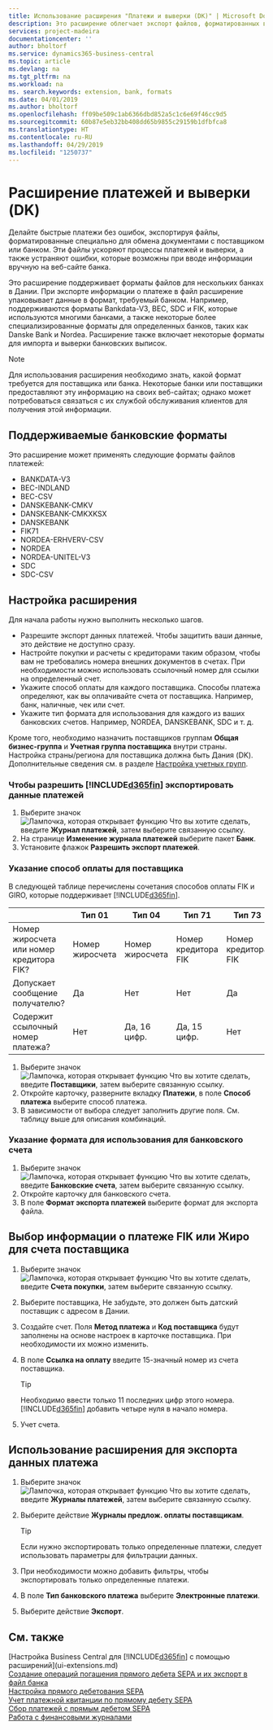 ```yaml
---
title: Использование расширения "Платежи и выверки (DK)" | Microsoft Docs
description: Это расширение облегчает экспорт файлов, форматированных в соответствии с банковскими требованиями к предоставляемым электронным документам.
services: project-madeira
documentationcenter: ''
author: bholtorf
ms.service: dynamics365-business-central
ms.topic: article
ms.devlang: na
ms.tgt_pltfrm: na
ms.workload: na
ms. search.keywords: extension, bank, formats
ms.date: 04/01/2019
ms.author: bholtorf
ms.openlocfilehash: ff09be509c1ab6366dbd852a5c1c6e69f46cc9d5
ms.sourcegitcommit: 60b87e5eb32bb408dd65b9855c29159b1dfbfca8
ms.translationtype: HT
ms.contentlocale: ru-RU
ms.lasthandoff: 04/29/2019
ms.locfileid: "1250737"
---
```

# <a name="the-payments-and-reconciliations-dk-extension"></a>Расширение платежей и выверки (DK)
Делайте быстрые платежи без ошибок, экспортируя файлы, форматированные специально для обмена документами с поставщиком или банком. Эти файлы ускоряют процессы платежей и выверки, а также устраняют ошибки, которые возможны при вводе информации вручную на веб-сайте банка.  

Это расширение поддерживает форматы файлов для нескольких банках в Дании. При экспорте информации о платеже в файл расширение упаковывает данные в формат, требуемый банком. Например, поддерживаются форматы Bankdata-V3, BEC, SDC и FIK, которые используются многими банками, а также некоторые более специализированные форматы для определенных банков, таких как Danske Bank и Nordea. Расширение также включает некоторые форматы для импорта и выверки банковских выписок.  

> [!Note]
> Для использования расширения необходимо знать, какой формат требуется для поставщика или банка. Некоторые банки или поставщики предоставляют эту информацию на своих веб-сайтах; однако может потребоваться связаться с их службой обслуживания клиентов для получения этой информации.  

## <a name="supported-bank-formats"></a>Поддерживаемые банковские форматы
Это расширение может применять следующие форматы файлов платежей:  

* BANKDATA-V3  
* BEC-INDLAND  
* BEC-CSV  
* DANSKEBANK-CMKV  
* DANSKEBANK-CMKXKSX  
* DANSKEBANK  
* FIK71  
* NORDEA-ERHVERV-CSV  
* NORDEA  
* NORDEA-UNITEL-V3  
* SDC  
* SDC-CSV  

## <a name="to-set-up-the-extension"></a>Настройка расширения
Для начала работы нужно выполнить несколько шагов.  

* Разрешите экспорт данных платежей. Чтобы защитить ваши данные, это действие не доступно сразу.  
* Настройте покупки и расчеты с кредиторами таким образом, чтобы вам не требовались номера внешних документов в счетах. При необходимости можно использовать ссылочный номер для ссылки на определенный счет.  
* Укажите способ оплаты для каждого поставщика. Способы платежа определяют, как вы оплачивайте счета от поставщика. Например, банк, наличные, чек или счет.  
* Укажите тип формата для использования для каждого из ваших банковских счетов. Например, NORDEA, DANSKEBANK, SDC и т. д.  

Кроме того, необходимо назначить поставщиков группам **Общая бизнес-группа** и **Учетная группа поставщика** внутри страны. Настройка страны/региона для поставщика должна быть Дания (DK). Дополнительные сведения см. в разделе [Настройка учетных групп](finance-posting-groups.md).  

### <a name="to-allow-included365finincludesd365finmdmd-to-export-payment-data"></a>Чтобы разрешить [!INCLUDE[d365fin](includes/d365fin_md.md)] экспортировать данные платежей
1. Выберите значок ![Лампочка, которая открывает функцию Что вы хотите сделать](media/ui-search/search_small.png "Что вы хотите сделать"), введите **Журнал платежей**, затем выберите связанную ссылку.  
2. На странице **Изменение журнала платежей** выберите пакет **Банк**.  
3. Установите флажок **Разрешить экспорт платежей**.  

### <a name="to-specify-a-payment-method-for-a-vendor"></a>Указание способ оплаты для поставщика
В следующей таблице перечислены сочетания способов оплаты FIK и GIRO, которые поддерживает [!INCLUDE[d365fin](includes/d365fin_md.md)].

||Тип 01 | Тип 04 | Тип 71 | Тип 73 |
|----|---|---|---|---|
|Номер жиросчета или номер кредитора FIK? | Номер жиросчета | Номер жиросчета | Номер кредитора FIK | Номер кредитора FIK|
|Допускает сообщение получателю? | Да |Нет |Нет | Да |
|Содержит ссылочный номер платежа? | Нет | Да, 16 цифр. | Да, 15 цифр. | Нет|

1. Выберите значок ![Лампочка, которая открывает функцию Что вы хотите сделать](media/ui-search/search_small.png "Что вы хотите сделать"), введите **Поставщики**, затем выберите связанную ссылку.  
2. Откройте карточку, разверните вкладку **Платежи**, в поле **Способ платежа** выберите способ платежа.  
3. В зависимости от выбора следует заполнить другие поля. См. таблицу выше для описания комбинаций.  

### <a name="to-specify-the-format-to-use-for-a-bank-account"></a>Указание формата для использования для банковского счета
1. Выберите значок ![Лампочка, которая открывает функцию Что вы хотите сделать](media/ui-search/search_small.png "Что вы хотите сделать"), введите **Банковские счета**, затем выберите связанную ссылку.  
2. Откройте карточку для банковского счета.  
3. В поле **Формат экспорта платежей** выберите формат для экспорта файла.  

## <a name="choosing-the-fik-or-giro-payment-information-for-vendor-invoices"></a>Выбор информации о платеже FIK или Жиро для счета поставщика
1. Выберите значок ![Лампочка, которая открывает функцию Что вы хотите сделать](media/ui-search/search_small.png "Что вы хотите сделать"), введите **Счета покупки**, затем выберите связанную ссылку.
2. Выберите поставщика, Не забудьте, это должен быть датский поставщик с адресом в Дании.
3. Создайте счет. Поля **Метод платежа** и **Код поставщика** будут заполнены на основе настроек в карточке поставщика. При необходимости их можно изменить.
4. В поле **Ссылка на оплату** введите 15-значный номер из счета поставщика.  

    > [!Tip]
    > Необходимо ввести только 11 последних цифр этого номера. [!INCLUDE[d365fin](includes/d365fin_md.md)] добавить четыре нуля в начало номера.  

5. Учет счета.

## <a name="to-use-the-extension-to-export-payment-data"></a>Использование расширения для экспорта данных платежа
1. Выберите значок ![Лампочка, которая открывает функцию Что вы хотите сделать](media/ui-search/search_small.png "Что вы хотите сделать"), введите **Журналы платежей**, затем выберите связанную ссылку.  
2. Выберите действие **Журналы предлож. оплаты поставщикам**.  

    > [!Tip]
    > Если нужно экспортировать только определенные платежи, следует использовать параметры для фильтрации данных.  

3. При необходимости можно добавить фильтры, чтобы экспортировать только определенные платежи.  
4. В поле **Тип банковского платежа** выберите **Электронные платежи**.  
5. Выберите действие **Экспорт**.  

## <a name="see-also"></a>См. также
[Настройка Business Central для [!INCLUDE[d365fin](includes/d365fin_md.md)] с помощью расширений](ui-extensions.md)  
[Создание операций погашения прямого дебета SEPA и их экспорт в файл банка](finance-how-create-sepa-direct-debit-collection-entries-export-bank-file.md)  
[Настройка прямого дебетования SEPA](finance-how-to-set-up-sepa-direct-debit.md)  
[Учет платежной квитанции по прямому дебету SEPA](finance-how-to-post-sepa-direct-debit-payment-receipts.md)  
[Сбор платежей с прямым дебетом SEPA](finance-collect-payments-with-sepa-direct-debit.md)  
[Работа с финансовыми журналами](ui-work-general-journals.md)  
